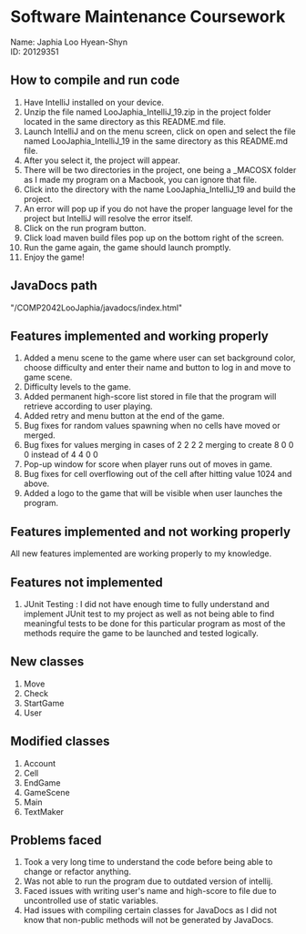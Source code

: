 # Software Maintenance Coursework

Name: Japhia Loo Hyean-Shyn \
ID: 20129351

## How to compile and run code
1. Have IntelliJ installed on your device.
2. Unzip the file named LooJaphia_IntelliJ_19.zip in the project folder located in the same directory as this README.md file.
3. Launch IntelliJ and on the menu screen, click on open and select the file named LooJaphia_IntelliJ_19 in the same directory as this README.md file.
4. After you select it, the project will appear.
5. There will be two directories in the project, one being a _MACOSX folder as I made my program on a Macbook, you can ignore that file.
6. Click into the directory with the name LooJaphia_IntelliJ_19 and build the project.
7. An error will pop up if you do not have the proper language level for the project but IntelliJ will resolve the error itself.
8. Click on the run program button.
9. Click load maven build files pop up on the bottom right of the screen. 
10. Run the game again, the game should launch promptly. 
11. Enjoy the game!

## JavaDocs path
"/COMP2042LooJaphia/javadocs/index.html"

## Features implemented and working properly
1. Added a menu scene to the game where user can set background color, choose difficulty and enter their name and button to log in and move to game scene.
2. Difficulty levels to the game.
3. Added permanent high-score list stored in file that the program will retrieve according to user playing.
4. Added retry and menu button at the end of the game.
5. Bug fixes for random values spawning when no cells have moved or merged.
6. Bug fixes for values merging in cases of 2 2 2 2 merging to create 8 0 0 0 instead of 4 4 0 0 
7. Pop-up window for score when player runs out of moves in game.
8. Bug fixes for cell overflowing out of the cell after hitting value 1024 and above.
9. Added a logo to the game that will be visible when user launches the program.

## Features implemented and not working properly
All new features implemented are working properly to my knowledge.

## Features not implemented
1. JUnit Testing : I did not have enough time to fully understand and implement JUnit test to my project as well as not being able to find meaningful tests to be done for this particular program as most of the methods require the game to be launched and tested logically. 

## New classes
1. Move
2. Check
3. StartGame
4. User

## Modified classes
1. Account
2. Cell
3. EndGame
4. GameScene
5. Main
6. TextMaker

## Problems faced
1. Took a very long time to understand the code before being able to change or refactor anything.
2. Was not able to run the program due to outdated version of intellij. 
3. Faced issues with writing user's name and high-score to file due to uncontrolled use of static variables.
4. Had issues with compiling certain classes for JavaDocs as I did not know that non-public methods will not be generated by JavaDocs.
